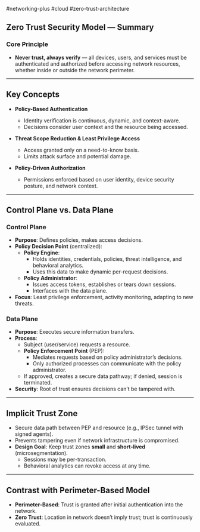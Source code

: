 #networking-plus #cloud #zero-trust-architecture

## Zero Trust Security Model — Summary

### Core Principle
- **Never trust, always verify** — all devices, users, and services must be authenticated and authorized before accessing network resources, whether inside or outside the network perimeter.

---

## Key Concepts
- **Policy-Based Authentication**  
  - Identity verification is continuous, dynamic, and context-aware.
  - Decisions consider user context and the resource being accessed.

- **Threat Scope Reduction & Least Privilege Access**  
  - Access granted only on a need-to-know basis.
  - Limits attack surface and potential damage.

- **Policy-Driven Authorization**  
  - Permissions enforced based on user identity, device security posture, and network context.

---

## Control Plane vs. Data Plane

### Control Plane
- **Purpose**: Defines policies, makes access decisions.
- **Policy Decision Point** (centralized):
  - **Policy Engine**:  
    - Holds identities, credentials, policies, threat intelligence, and behavioral analytics.  
    - Uses this data to make dynamic per-request decisions.
  - **Policy Administrator**:  
    - Issues access tokens, establishes or tears down sessions.  
    - Interfaces with the data plane.
- **Focus**: Least privilege enforcement, activity monitoring, adapting to new threats.

### Data Plane
- **Purpose**: Executes secure information transfers.
- **Process**:
  - Subject (user/service) requests a resource.
  - **Policy Enforcement Point** (PEP):  
    - Mediates requests based on policy administrator’s decisions.  
    - Only authorized processes can communicate with the policy administrator.
  - If approved, creates a secure data pathway; if denied, session is terminated.
- **Security**: Root of trust ensures decisions can’t be tampered with.

---

## Implicit Trust Zone
- Secure data path between PEP and resource (e.g., IPSec tunnel with signed agents).
- Prevents tampering even if network infrastructure is compromised.
- **Design Goal**: Keep trust zones **small** and **short-lived** (microsegmentation).
  - Sessions may be per-transaction.
  - Behavioral analytics can revoke access at any time.

---

## Contrast with Perimeter-Based Model
- **Perimeter-Based**: Trust is granted after initial authentication into the network.
- **Zero Trust**: Location in network doesn’t imply trust; trust is continuously evaluated.
